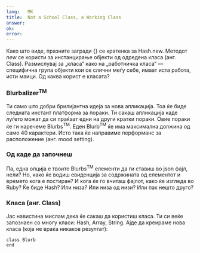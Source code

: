 ```yaml
---
lang:   МК
title:  Not a School Class, a Working Class
answer:
ok:
error:
---
```


Како што виде, празните загради {} се кратенка за Hash.new. Методот _new_ се користи за инстанцирање објекти
од одредена класа (анг. Class). Размислувај за „класа“ како на „работничка класа“ &mdash; специфична група објекти кои 
се слични меѓу себе, имаат иста работа, исти маици.
Од каква корист е класата?

### Blurbalizer<sup>TM</sup>
Ти само што добри брилијантна идеја за нова апликација. Тоа ќе биде следната инстант платформа за пораки.
Ти сакаш апликација каде луѓето можат да си праќаат едни на други кратки пораки. Овие пораки 
ќе ги наречеме Blurbs<sup>TM</sup>. Еден Blurb<sup>TM</sup> ќе има максимална должина од само 40 карактери. 
Исто така ќе направиме перформанс за расположение (анг. mood setting). 

<!---The Internet has really brought back stick people and smileys out of bankruptcy. __Emote!__-->

### Од каде да започнеш
Па, една опција е твоите Blurbs<sup>TM</sup> елементи да ги ставиш во json фајл, нели?
Но, како ќе водиш евиденција за содржината од елементот и времето кога е постиран?
И кога ќе го вчиташ фајлот, како ќе изгледа во Ruby?
Ќе биде Hash? Или низа? Или низа од низи? Или пак нешто друго?

### Класа (анг. Class)
Јас навистина мислам дека ќе сакаш да користиш класа. Ти си веќе запознаен со многу класи:
Hash, Array, String.
Ајде да креираме нова класа (која не враќа никаков резултат):

    class Blurb
    end
